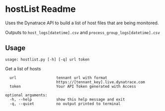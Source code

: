 # hostList Readme

Uses the Dynatrace API to build a list of host files that are being monitored.

Outputs to `host_logs[datetime].csv` and `process_group_logs[datetime].csv`


## Usage

`usage: hostlist.py [-h] [-q] url token`

Get a list of hosts

```positional arguments:
  url                  tennant url with format
                       https://[tennant_key].live.dynatrace.com
  token                Your API Token generated with Access

optional arguments:
  -h, --help           show this help message and exit
  -q, --quiet          no output printed to terminal
```